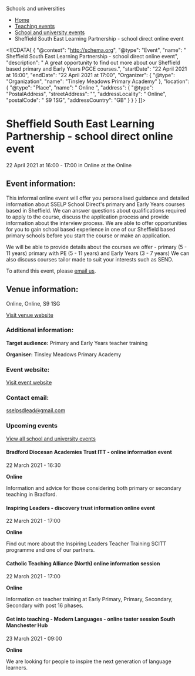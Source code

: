 Schools and universities

*   [Home](/)
*   [Teaching events](/teaching-events)
*   [School and university events](/teaching-events/training-provider-events)
*   Sheffield South East Learning Partnership - school direct online event

<!\[CDATA\[ { "@context": "http://schema.org", "@type": "Event", "name": " Sheffield South East Learning Partnership - school direct online event", "description": " A great opportunity to find out more about our Sheffield based primary and Early Years PGCE courses.", "startDate": "22 April 2021 at 16:00", "endDate": "22 April 2021 at 17:00", "Organizer": { "@type": "Organization", "name": "Tinsley Meadows Primary Academy" }, "location": { "@type": "Place", "name": " Online ", "address": { "@type": "PostalAddress", "streetAddress": "", "addressLocality": " Online", "postalCode": " S9 1SG", "addressCountry": "GB" } } } \]\]>

Sheffield South East Learning Partnership - school direct online event
======================================================================

22 April 2021 at 16:00 - 17:00 in Online at the Online

Event information:
------------------

This informal online event will offer you personalised guidance and detailed information about SSELP School Direct's primary and Early Years courses based in Sheffield. We can answer questions about qualifications required to apply to the course, discuss the application process and provide information about the interview process. We are able to offer opportunities for you to gain school based experience in one of our Sheffield based primary schools before you start the course or make an application.

We will be able to provide details about the courses we offer - primary (5 - 11 years) primary with PE (5 - 11 years) and Early Years (3 - 7 years) We can also discuss courses tailor made to suit your interests such as SEND.

To attend this event, please [email us](mailto:sselpsdlead@gmail.com).

Venue information:
------------------

Online, Online, S9 1SG

[Visit venue website](https://sselp.net/ "Online")

### Additional information:

**Target audience:** Primary and Early Years teacher training

**Organiser:** Tinsley Meadows Primary Academy

### Event website:

[Visit event website](https://sselp.net/)

### Contact email:

[sselpsdlead@gmail.com](mailto:sselpsdlead@gmail.com)

### Upcoming events

[View all school and university events](/teaching-events/training-provider-events)

[](/teaching-events/training-provider-events/210322-bradford-diocesan-academies-trust-itt-online-information-event)

#### Bradford Diocesan Academies Trust ITT - online information event

22 March 2021 - 16:30

**Online**

Information and advice for those considering both primary or secondary teaching in Bradford.

[](/teaching-events/training-provider-events/210322-inspiring-leaders-discovery-trust-information-online-event)

#### Inspiring Leaders - discovery trust information online event

22 March 2021 - 17:00

**Online**

Find out more about the Inspiring Leaders Teacher Training SCITT programme and one of our partners.

[](/teaching-events/training-provider-events/210322-catholic-teaching-alliance-north-online-information-session)

#### Catholic Teaching Alliance (North) online information session

22 March 2021 - 17:00

**Online**

Information on teacher training at Early Primary, Primary, Secondary, Secondary with post 16 phases.

[](/teaching-events/training-provider-events/210323-get-into-teaching-modern-languages-online-taster-session-south-manchester-hub)

#### Get into teaching - Modern Languages - online taster session South Manchester Hub

23 March 2021 - 09:00

**Online**

We are looking for people to inspire the next generation of language learners.